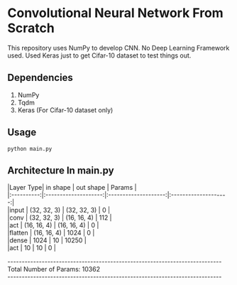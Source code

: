 # Convolutional Neural Network From Scratch
This repository uses NumPy to develop CNN. No Deep Learning Framework used. Used Keras just to get Cifar-10 dataset to test things out.

## Dependencies
1. NumPy
2. Tqdm
3. Keras (For Cifar-10 dataset only)

## Usage
`python main.py`

## Architecture In main.py

|Layer Type|      in shape      |     out shape      |       Params       |<br/>
|:----------:|:--------------------:|:--------------------:|:--------------------:|<br/>
|input     |    (32, 32, 3)     |    (32, 32, 3)     |         0          |<br/>
|conv      |    (32, 32, 3)     |    (16, 16, 4)     |        112         |<br/>
|act       |    (16, 16, 4)     |    (16, 16, 4)     |         0          |<br/>
|flatten   |    (16, 16, 4)     |        1024        |         0          |<br/>
|dense     |        1024        |         10         |       10250        |<br/>
|act       |         10         |         10         |         0          |<br/>


---------------------------------------------------------------------------<br/>
Total Number of Params: 10362<br/>
---------------------------------------------------------------------------<br/>